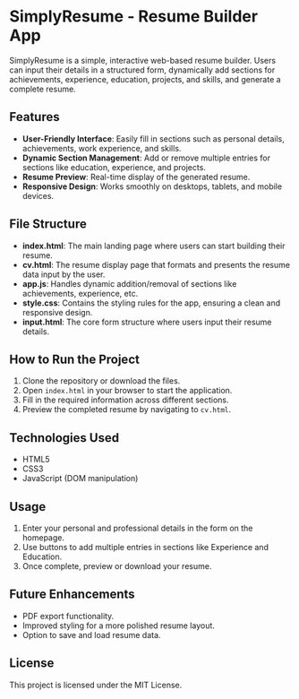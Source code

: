 
# SimplyResume - Resume Builder App

SimplyResume is a simple, interactive web-based resume builder. Users can input their details in a structured form, dynamically add sections for achievements, experience, education, projects, and skills, and generate a complete resume.

## Features
- **User-Friendly Interface**: Easily fill in sections such as personal details, achievements, work experience, and skills.
- **Dynamic Section Management**: Add or remove multiple entries for sections like education, experience, and projects.
- **Resume Preview**: Real-time display of the generated resume.
- **Responsive Design**: Works smoothly on desktops, tablets, and mobile devices.

## File Structure
- **index.html**: The main landing page where users can start building their resume.
- **cv.html**: The resume display page that formats and presents the resume data input by the user.
- **app.js**: Handles dynamic addition/removal of sections like achievements, experience, etc.
- **style.css**: Contains the styling rules for the app, ensuring a clean and responsive design.
- **input.html**: The core form structure where users input their resume details.

## How to Run the Project
1. Clone the repository or download the files.
2. Open `index.html` in your browser to start the application.
3. Fill in the required information across different sections.
4. Preview the completed resume by navigating to `cv.html`.

## Technologies Used
- HTML5
- CSS3
- JavaScript (DOM manipulation)

## Usage
1. Enter your personal and professional details in the form on the homepage.
2. Use buttons to add multiple entries in sections like Experience and Education.
3. Once complete, preview or download your resume.

## Future Enhancements
- PDF export functionality.
- Improved styling for a more polished resume layout.
- Option to save and load resume data.

## License
This project is licensed under the MIT License.
